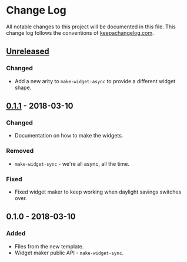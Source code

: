 # Change Log
All notable changes to this project will be documented in this file. This change log follows the conventions of [keepachangelog.com](http://keepachangelog.com/).

## [Unreleased]
### Changed
- Add a new arity to `make-widget-async` to provide a different widget shape.

## [0.1.1] - 2018-03-10
### Changed
- Documentation on how to make the widgets.

### Removed
- `make-widget-sync` - we're all async, all the time.

### Fixed
- Fixed widget maker to keep working when daylight savings switches over.

## 0.1.0 - 2018-03-10
### Added
- Files from the new template.
- Widget maker public API - `make-widget-sync`.

[Unreleased]: https://github.com/your-name/fcircle/compare/0.1.1...HEAD
[0.1.1]: https://github.com/your-name/fcircle/compare/0.1.0...0.1.1
